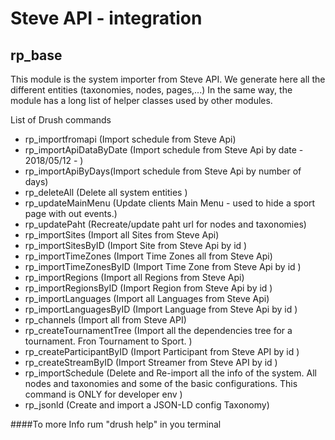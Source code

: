 # Steve API - integration
## rp_base

This module is the system importer from Steve API. 
We generate here all the different entities (taxonomies, nodes, pages,...) 
In the same way, the module has a long list of helper classes used by other modules. 


List of Drush commands 
  - rp_importfromapi (Import schedule from Steve Api)
  - rp_importApiDataByDate (Import schedule from Steve Api by date - 2018/05/12 -  )
  - rp_importApiByDays(Import schedule from Steve Api by number of days)
  - rp_deleteAll (Delete all  system entities )
  - rp_updateMainMenu (Update clients Main Menu - used to hide a sport page with out events.)
  - rp_updatePaht (Recreate/update paht url for nodes and taxonomies)
  - rp_importSites (Import all Sites from Steve Api)
  - rp_importSitesByID (Import Site from Steve Api by id )
  - rp_importTimeZones  (Import Time Zones all from Steve Api)
  - rp_importTimeZonesByID (Import Time Zone from Steve Api by id )
  - rp_importRegions  (Import all Regions from Steve Api)
  - rp_importRegionsByID (Import Region from Steve Api by id )
  - rp_importLanguages  (Import all Languages from Steve Api)
  - rp_importLanguagesByID (Import Language from Steve Api by id )
  - rp_channels  (Import all from Steve API)
  - rp_createTournamentTree (Import all the dependencies tree for a tournament. Fron Tournament to Sport. )
  - rp_createParticipantByID (Import Participant from Steve API by id )
  - rp_createStreamByID (Import Streamer from Steve API by id )
  - rp_importSchedule (Delete and Re-import all the info of the system. All nodes and taxonomies and some of the basic configurations. This command is ONLY for developer env )
  - rp_jsonld (Create and import a JSON-LD config Taxonomy)
 
####To more Info rum "drush help" in you terminal
